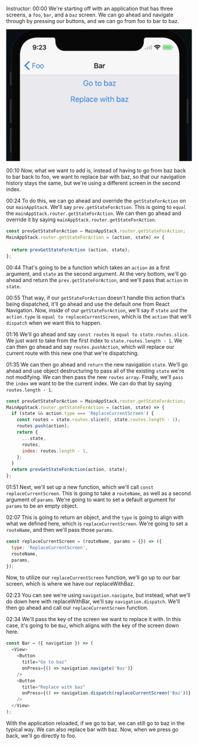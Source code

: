 Instructor: 00:00 We're starting off with an application that has three screens, a `foo`, `bar`, and a `baz` screen. We can go ahead and navigate through by pressing our buttons, and we can go from foo to bar to baz.

![screen](../images/react-native-replace-a-screen-with-react-navigation-screen.png)

00:10 Now, what we want to add is, instead of having to go from baz back to bar back to foo, we want to replace bar with baz, so that our navigation history stays the same, but we're using a different screen in the second index.

00:24 To do this, we can go ahead and override the `getStateForAction` on our `mainAppStack`. We'll say `prev.getStateForAction`. This is going to `equal` the `mainAppStack.router.getStateForAction`. We can then go ahead and override it by saying `mainAppStack.router.getStateForAction`.

```javascript
const prevGetStateForAction = MainAppStack.router.getStateForAction;
MainAppStack.router.getStateForAction = (action, state) => {
  
  return prevGetStateForAction (action, state);
};
```

00:44 That's going to be a function which takes an `action` as a first argument, and `state` as the second argument. At the very bottom, we'll go ahead and return the `prev.getStateForAction`, and we'll pass that `action` in `state`.

00:55 That way, if our `getStateForAction` doesn't handle this action that's being dispatched, it'll go ahead and use the default one from React Navigation. Now, inside of our `getStateForAction`, we'll say if `state` `and` the `action.type` is `equal to replaceCurrentScreen`, which is the `action` that we'll `dispatch` when we want this to happen.

01:16 We'll go ahead and say `const routes` is `equal to state.routes.slice`. We just want to take from the first index to `state.routes.length - 1`. We can then go ahead and say `routes.pushAction`, which will replace our current route with this new one that we're dispatching.

01:35 We can then go ahead and `return` the new navigation `state`. We'll go ahead and use object destructuring to pass all of the existing `state` we're not modifying. We can then pass the new `routes` `array`. Finally, we'll `pass` the `index` we want to be the current index. We can do that by saying `routes.length - 1`.

```javascript
const prevGetStateForAction = MainAppStack.router.getStateForAction;
MainAppStack.router.getStateForAction = (action, state) => {
  if (state && action.type === 'ReplaceCurrentScreen') {
    const routes = state.routes.slice(0, state.routes.length - 1);
    routes.push(action);
    return {
      ...state,
      routes,
      index: routes.length - 1,
    };
  }
  return prevGetStateForAction(action, state);
};
```

01:51 Next, we'll set up a new function, which we'll call `const replaceCurrentScreen`. This is going to take a `routeName`, as well as a second argument of `params`. We're going to want to set a default argument for `params` to be an empty object.

02:07 This is going to return an object, and the `type` is going to align with what we defined here, which is `replaceCurrentScreen`. We're going to set a `routeName`, and then we'll pass those `params`. 

```javascript
const replaceCurrentScreen = (routeName, params = {}) => ({
  type: 'ReplaceCurrentScreen',
  routeName,
  params,
});
```

Now, to utilize our `replaceCurrentScreen` function, we'll go up to our bar screen, which is where we have our replaceWithBaz.

02:23 You can see we're using `navigation.navigate`, but instead, what we'll do down here with replaceWithBar, we'll say `navigation.dispatch`. We'll then go ahead and call our `replaceCurrentScreen` function.

02:34 We'll pass the key of the screen we want to replace it with. In this case, it's going to be `Baz`, which aligns with the key of the screen down here. 

```javascript
const Bar = ({ navigation }) => (
  <View>
    <Button
      title="Go to baz"
      onPress={() => navigation.navigate('Baz')}
    />
    <Button
      title="Replace with baz"
      onPress={() => navigation.dispatch(replaceCurrentScreen('Baz'))}
    />
  </View>
);
```
With the application reloaded, if we go to bar, we can still go to baz in the typical way. We can also replace bar with baz. Now, when we press go back, we'll go directly to foo.